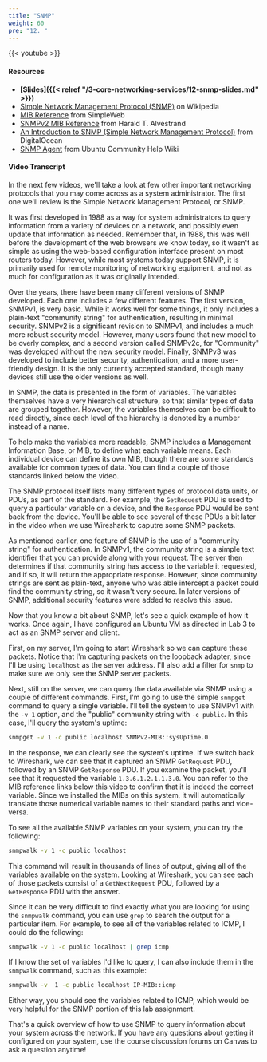 ```yaml
---
title: "SNMP"
weight: 60
pre: "12. "
---
```


{{< youtube  >}}

#### Resources

* **[Slides]({{< relref "/3-core-networking-services/12-snmp-slides.md" >}})**
* [Simple Network Management Protocol (SNMP)](https://en.wikipedia.org/wiki/Simple_Network_Management_Protocol) on Wikipedia
* [MIB Reference](http://www.simpleweb.org/ietf/mibs/) from SimpleWeb
* [SNMPv2 MIB Reference](https://www.alvestrand.no/objectid/1.3.6.1.2.1.html) from Harald T. Alvestrand
* [An Introduction to SNMP (Simple Network Management Protocol)](https://www.digitalocean.com/community/tutorials/an-introduction-to-snmp-simple-network-management-protocol) from DigitalOcean
* [SNMP Agent](https://help.ubuntu.com/community/SNMPAgent) from Ubuntu Community Help Wiki

#### Video Transcript

In the next few videos, we'll take a look at few other important networking protocols that you may come across as a system administrator. The first one we'll review is the Simple Network Management Protocol, or SNMP.

It was first developed in 1988 as a way for system administrators to query information from a variety of devices on a network, and possibly even update that information as needed. Remember that, in 1988, this was well before the development of the web browsers we know today, so it wasn't as simple as using the web-based configuration interface present on most routers today. However, while most systems today support SNMP, it is primarily used for remote monitoring of networking equipment, and not as much for configuration as it was originally intended.

Over the years, there have been many different versions of SNMP developed. Each one includes a few different features. The first version, SNMPv1, is very basic. While it works well for some things, it only includes a plain-text "community string" for authentication, resulting in minimal security. SNMPv2 is a significant revision to SNMPv1, and includes a much more robust security model. However, many users found that new model to be overly complex, and a second version called SNMPv2c, for "Community" was developed without the new security model. Finally, SNMPv3 was developed to include better security, authentication, and a more user-friendly design. It is the only currently accepted standard, though many devices still use the older versions as well.

In SNMP, the data is presented in the form of variables. The variables themselves have a very hierarchical structure, so that similar types of data are grouped together. However, the variables themselves can be difficult to read directly, since each level of the hierarchy is denoted by a number instead of a name.

To help make the variables more readable, SNMP includes a Management Information Base, or MIB, to define what each variable means. Each individual device can define its own MIB, though there are some standards available for common types of data. You can find a couple of those standards linked below the video.

The SNMP protocol itself lists many different types of protocol data units, or PDUs, as part of the standard. For example, the `GetRequest` PDU is used to query a particular variable on a device, and the `Response` PDU would be sent back from the device. You'll be able to see several of these PDUs a bit later in the video when we use Wireshark to caputre some SNMP packets.

As mentioned earlier, one feature of SNMP is the use of a "community string" for authentication. In SNMPv1, the community string is a simple text identifier that you can provide along with your request. The server then determines if that community string has access to the variable it requested, and if so, it will return the appropriate response. However, since community strings are sent as plain-text, anyone who was able intercept a packet could find the community string, so it wasn't very secure. In later versions of SNMP, additional security features were added to resolve this issue.

Now that you know a bit about SNMP, let's see a quick example of how it works. Once again, I have configured an Ubuntu VM as directed in Lab 3 to act as an SNMP server and client.

First, on my server, I'm going to start Wireshark so we can capture these packets. Notice that I'm capturing packets on the loopback adapter, since I'll be using `localhost` as the server address. I'll also add a filter for `snmp` to make sure we only see the SNMP server packets.

Next, still on the server, we can query the data available via SNMP using a couple of different commands. First, I'm going to use the simple `snmpget` command to query a single variable. I'll tell the system to use SNMPv1 with the `-v 1` option, and the "public" community string with `-c public`. In this case, I'll query the system's uptime:

```bash
snmpget -v 1 -c public localhost SNMPv2-MIB::sysUpTime.0
```

In the response, we can clearly see the system's uptime. If we switch back to Wireshark, we can see that it captured an SNMP `GetRequest` PDU, followed by an SNMP `GetResponse` PDU. If you examine the packet, you'll see that it requested the variable `1.3.6.1.2.1.1.3.0`. You can refer to the MIB reference links below this video to confirm that it is indeed the correct variable. Since we installed the MIBs on this system, it will automatically translate those numerical variable names to their standard paths and vice-versa.

To see all the available SNMP variables on your system, you can try the following:

```bash
snmpwalk -v 1 -c public localhost
```

This command will result in thousands of lines of output, giving all of the variables available on the system. Looking at Wireshark, you can see each of those packets consist of a `GetNextRequest` PDU, followed by a `GetResponse` PDU with the answer.

Since it can be very difficult to find exactly what you are looking for using the `snmpwalk` command, you can use `grep` to search the output for a particular item. For example, to see all of the variables related to ICMP, I could do the following:

```bash
snmpwalk -v 1 -c public localhost | grep icmp
```

If I know the set of variables I'd like to query, I can also include them in the `snmpwalk` command, such as this example:

```bash
snmpwalk -v  1 -c public localhost IP-MIB::icmp
```

Either way, you should see the variables related to ICMP, which would be very helpful for the SNMP portion of this lab assignment.

That's a quick overview of how to use SNMP to query information about your system across the network. If you have any questions about getting it configured on your system, use the course discussion forums on Canvas to ask a question anytime!
